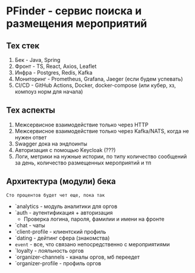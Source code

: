 # PFinder - сервис поиска и размещения мероприятий

## Тех стек
1. Бек - Java, Spring
2. Фронт - TS, React, Axios, Leaflet
3. Инфра - Postgres, Redis, Kafka
4. Мониторинг - Prometheus, Grafana, Jaeger (если будем успевать)
5. CI/CD - GitHub Actions, Docker, docker-compose (или кубер, хз, компоуз норм для начала)

## Тех аспекты
1. Межсервисное взаимодействие только через HTTP
2. Межсервисное взаимодействие только через Kafka/NATS, когда не нужен ответ
3. Swagger дока на эндпоинты
4. Авторизация с помощью Keycloak (???)
5. Логи, метрики на нужные истории, по типу количество сообщений за день, количество размещенных мероприятий и тп

## Архитектура (модули) бека
`Сто процентов будет чет еще, пока так`
- `analytics - модуль аналитики для оргов
- `auth - аутентификация + авторизация
  - Проверка логина, пароля, фамилии и имени на фронте
- `chat - чаты
- `client-profile - клиентский профиль
- `dating - дейтинг сфера (знакомства)
- `event` - все, что связано непосредственно с мероприятиями
- `loyalty - лояльность оргов
- `organizer-channels - каналы оргов, мб переедет
- `organizer-profile - профиль оргов
